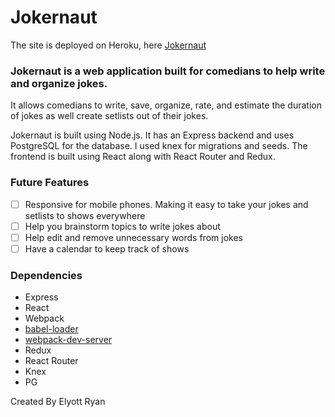 # Jokernaut

The site is deployed on Heroku, here [Jokernaut](https://salty-tundra-59770.herokuapp.com)

### Jokernaut is a web application built for comedians to help write and organize jokes.

It allows comedians to write, save, organize, rate, and estimate the duration of jokes as well create setlists out of their jokes.

Jokernaut is built using Node.js. It has an Express backend and uses PostgreSQL for the database. I used knex for migrations and seeds. The frontend is built using React along with React Router and Redux. 

### Future Features

- [ ] Responsive for mobile phones. Making it easy to take your jokes and setlists to shows everywhere
- [ ] Help you brainstorm topics to write jokes about
- [ ] Help edit and remove unnecessary words from jokes
- [ ] Have a calendar to keep track of shows

### Dependencies

* Express
* React
* Webpack
* [babel-loader](https://github.com/babel/babel-loader)
* [webpack-dev-server](https://github.com/webpack/webpack-dev-server)
* Redux
* React Router
* Knex
* PG

Created By Elyott Ryan
